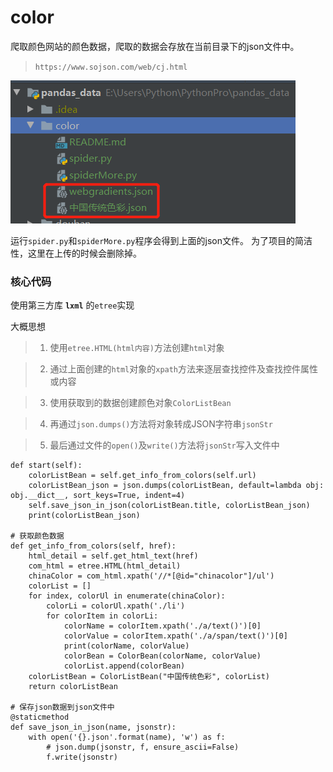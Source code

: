 # color
爬取颜色网站的颜色数据，爬取的数据会存放在当前目录下的json文件中。

> `https://www.sojson.com/web/cj.html`

![](dic.png)

运行`spider.py`和`spiderMore.py`程序会得到上面的json文件。
为了项目的简洁性，这里在上传的时候会删除掉。

### 核心代码

使用第三方库 **`lxml`** 的`etree`实现

大概思想
> 1. 使用`etree.HTML(html内容)`方法创建`html`对象

> 2. 通过上面创建的`html`对象的`xpath`方法来逐层查找控件及查找控件属性或内容

> 3. 使用获取到的数据创建颜色对象`ColorListBean`

> 4. 再通过`json.dumps()`方法将对象转成JSON字符串`jsonStr`

> 5. 最后通过文件的`open()`及`write()`方法将`jsonStr`写入文件中

```
def start(self):
    colorListBean = self.get_info_from_colors(self.url)
    colorListBean_json = json.dumps(colorListBean, default=lambda obj: obj.__dict__, sort_keys=True, indent=4)
    self.save_json_in_json(colorListBean.title, colorListBean_json)
    print(colorListBean_json)

# 获取颜色数据
def get_info_from_colors(self, href):
    html_detail = self.get_html_text(href)
    com_html = etree.HTML(html_detail)
    chinaColor = com_html.xpath('//*[@id="chinacolor"]/ul')
    colorList = []
    for index, colorUl in enumerate(chinaColor):
        colorLi = colorUl.xpath('./li')
        for colorItem in colorLi:
            colorName = colorItem.xpath('./a/text()')[0]
            colorValue = colorItem.xpath('./a/span/text()')[0]
            print(colorName, colorValue)
            colorBean = ColorBean(colorName, colorValue)
            colorList.append(colorBean)
    colorListBean = ColorListBean("中国传统色彩", colorList)
    return colorListBean

# 保存json数据到json文件中
@staticmethod
def save_json_in_json(name, jsonstr):
    with open('{}.json'.format(name), 'w') as f:
        # json.dump(jsonstr, f, ensure_ascii=False)
        f.write(jsonstr)
```
